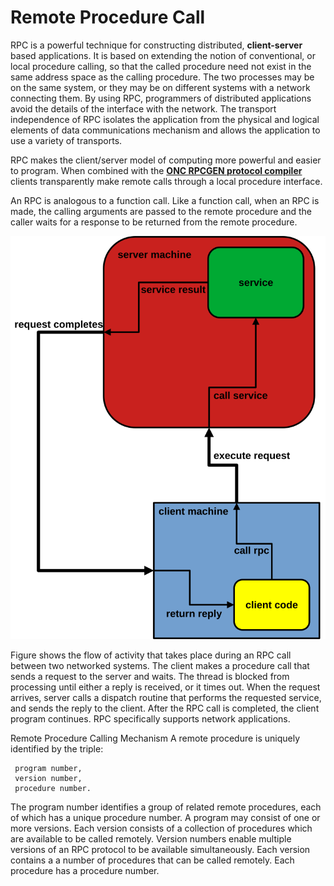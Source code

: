 # Remote Procedure Call

RPC is a powerful technique for constructing distributed, **client-server**
based applications. It is based on extending the notion of conventional,
or local procedure calling, so that the called procedure need not exist in
the same address space as the calling procedure. The two processes may be on
the same system, or they may be on different systems with a network connecting
them. By using RPC, programmers of distributed applications avoid the details
of the interface with the network. The transport independence of RPC isolates
the application from the physical and logical elements of data communications
mechanism and allows the application to use a variety of transports.

RPC makes the client/server model of computing more powerful and easier to
program. When combined with the **[ONC RPCGEN protocol compiler](rpc_gen.md)**
clients transparently make remote calls through a local procedure interface.

An RPC is analogous to a function call. Like a function call, when an RPC is
made, the calling arguments are passed to the remote procedure and the caller
waits for a response to be returned from the remote procedure.

![Abstract layering of RPC](https://raw.githubusercontent.com/vroncevic/gen_rpc/dev/docs/remote_procedure_calling_mechanism.png)

Figure shows the flow of activity that takes place during an RPC call between
two networked systems. The client makes a procedure call that sends a request
to the server and waits. The thread is blocked from processing until either
a reply is received, or it times out. When the request arrives, server calls
a dispatch routine that performs the requested service, and sends the reply
to the client. After the RPC call is completed, the client program continues.
RPC specifically supports network applications.

Remote Procedure Calling Mechanism A remote procedure is uniquely identified
by the triple:
```
 program number,
 version number,
 procedure number.
```

The program number identifies a group of related remote procedures, each of
which has a unique procedure number. A program may consist of one or more
versions. Each version consists of a collection of procedures which are
available to be called remotely. Version numbers enable multiple versions of
an RPC protocol to be available simultaneously. Each version contains a a
number of procedures that can be called remotely. Each procedure has a
procedure number.

